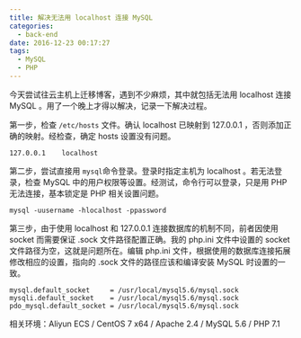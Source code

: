 ```yaml
---
title: 解决无法用 localhost 连接 MySQL
categories:
  - back-end
date: 2016-12-23 00:17:27
tags:
  - MySQL
  - PHP
---
```


今天尝试往云主机上迁移博客，遇到不少麻烦，其中就包括无法用 localhost 连接 MySQL 。用了一个晚上才得以解决，记录一下解决过程。

第一步，检查 `/etc/hosts` 文件。确认 localhost 已映射到 127.0.0.1 ，否则添加正确的映射。经检查，确定 hosts 设置没有问题。

<!-- more -->

```
127.0.0.1    localhost
```

第二步，尝试直接用 `mysql`命令登录。登录时指定主机为 localhost 。若无法登录，检查 MySQL 中的用户权限等设置。经测试，命令行可以登录，只是用 PHP 无法连接，基本锁定是 PHP 相关设置问题。

```
mysql -uusername -hlocalhost -ppassword
```

第三步，由于使用 localhost 和 127.0.0.1 连接数据库的机制不同，前者因使用 socket 而需要保证 .sock 文件路径配置正确。我的 php.ini 文件中设置的 socket 文件路径为空，这就是问题所在。编辑 php.ini 文件，根据使用的数据库连接拓展修改相应的设置，指向的 .sock 文件的路径应该和编译安装 MySQL 时设置的一致。

```
mysql.default_socket     = /usr/local/mysql5.6/mysql.sock
mysqli.default_socket    = /usr/local/mysql5.6/mysql.sock
pdo_mysql.default_socket = /usr/local/mysql5.6/mysql.sock
```

相关环境：Aliyun ECS / CentOS 7 x64 / Apache 2.4 / MySQL 5.6 / PHP 7.1

 